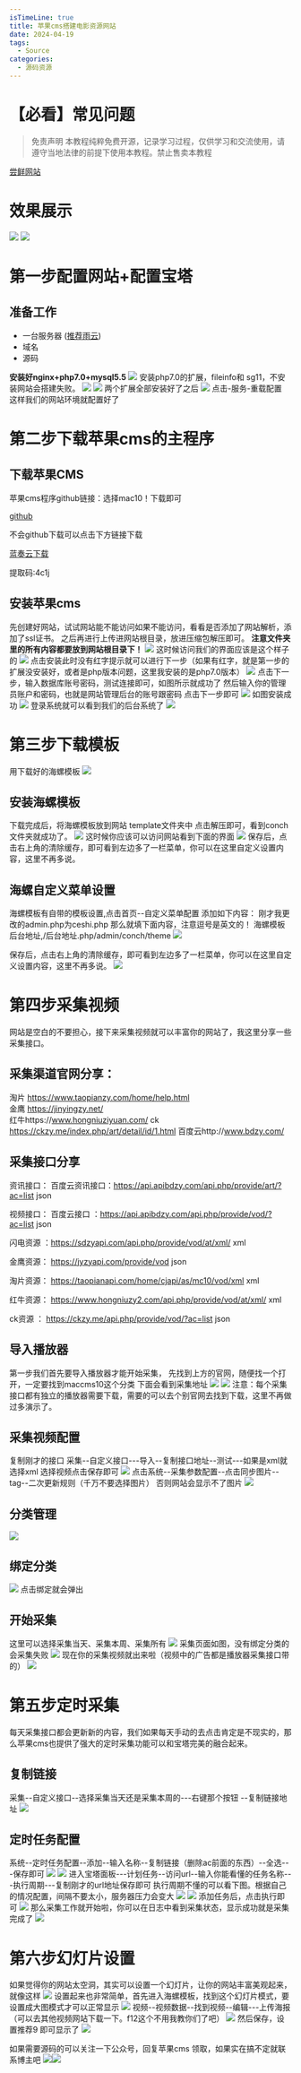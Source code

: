 ```yaml
---
isTimeLine: true
title: 苹果cms搭建电影资源网站
date: 2024-04-19
tags:
  - Source
categories:
  - 源码资源
---
```


# 【必看】常见问题
> 免责声明 本教程纯粹免费开源，记录学习过程，仅供学习和交流使用，请遵守当地法律的前提下使用本教程。禁止售卖本教程

[尝鲜网站](https://movie.51book.xyz)

# 效果展示
![](https://cdn.jsdelivr.net/gh/xfy196/images@main/2024%2F04%2F18%2F23-28-08-f2396bd1ca747c8225f93ad6fef63471-1660121180-shortcut-20220810-164423-removebg-preview-3ed363.png)
![](https://cdn.jsdelivr.net/gh/xfy196/images@main/2024%2F04%2F18%2F23-28-20-795ed32c1ceb41a48b3a807a89694b9e-1660120621-1-50ce08.png)

# 第一步配置网站+配置宝塔
## 准备工作
- 一台服务器 ([推荐雨云](https://www.rainyun.com/Mjk3ODIz_))
- 域名
- 源码

**安装好nginx+php7.0+mysql5.5**
![](https://cdn.jsdelivr.net/gh/xfy196/images@main/2024%2F04%2F18%2F23-32-37-108651ccc213eb57d28e529015536d2e-20240418233236-00ed26.png)
安装php7.0的扩展，fileinfo和 sg11，不安装网站会搭建失败。
![](https://cdn.jsdelivr.net/gh/xfy196/images@main/2024%2F04%2F18%2F23-33-21-cd8ff2d311b58fac4983266280312109-20240418233321-efa79a.png)
![](https://cdn.jsdelivr.net/gh/xfy196/images@main/2024%2F04%2F18%2F23-33-40-651b264c425df08361df754967573c43-20240418233340-149078.png)
两个扩展全部安装好了之后
![](https://cdn.jsdelivr.net/gh/xfy196/images@main/2024%2F04%2F18%2F23-35-40-9d6f06c4d03fc1a4c34f48cf56c1e651-20240418233539-21c831.png)
点击-服务-重载配置
这样我们的网站环境就配置好了

# 第二步下载苹果cms的主程序
## 下载苹果CMS

苹果cms程序github链接：选择mac10！下载即可

[github](https://github.com/magicblack/maccms_down)

不会github下载可以点击下方链接下载

[蓝奏云下载](https://www.lanzouw.com/ixqkx1vmz1ab)

提取码:4c1j

## 安装苹果cms
先创建好网站，试试网站能不能访问如果不能访问，看看是否添加了网站解析，添加了ssl证书。
之后再进行上传进网站根目录，放进压缩包解压即可。
**注意文件夹里的所有内容都要放到网站根目录下！**
![](https://cdn.jsdelivr.net/gh/xfy196/images@main/2024%2F04%2F19%2F21-43-59-edfd9d3c4f7af94f45c469be27c1c7cd-20240419214358-af3eaa.png)
这时候访问我们的界面应该是这个样子的
![](https://cdn.jsdelivr.net/gh/xfy196/images@main/2024%2F04%2F19%2F21-45-45-14ebde257be4b42dad70e0c9b97aea64-20240419214545-656dcf.png)
点击安装此时没有红字提示就可以进行下一步（如果有红字，就是第一步的扩展没安装好，或者是php版本问题，这里我安装的是php7.0版本）
![](https://cdn.jsdelivr.net/gh/xfy196/images@main/2024%2F04%2F19%2F21-48-34-507510f76c561c55751afdd2872bf623-20240419214802-57bbe0.png)
点击下一步，输入数据库账号密码，测试连接即可，如图所示就成功了
然后输入你的管理员账户和密码，也就是网站管理后台的账号跟密码
点击下一步即可
![](https://cdn.jsdelivr.net/gh/xfy196/images@main/2024%2F04%2F19%2F21-50-48-d526d064bb050a8fc372db82b8cf1972-20240419215047-f0dbb6.png)
如图安装成功
![](https://cdn.jsdelivr.net/gh/xfy196/images@main/2024%2F04%2F19%2F21-52-00-9829733090ac693a9ee23e13756cbcac-20240419215200-a9e2d1.png)
登录系统就可以看到我们的后台系统了
![](https://cdn.jsdelivr.net/gh/xfy196/images@main/2024%2F04%2F19%2F21-53-29-d7d29d383586e66198494f9c6893d193-20240419215329-63f441.png)
# 第三步下载模板
用下载好的海螺模板
![](https://cdn.jsdelivr.net/gh/xfy196/images@main/2024%2F04%2F19%2F21-54-48-fef1db4bc651397568c2662dcd08564d-20240419215447-beb02b.png)
## 安装海螺模板
下载完成后，将海螺模板放到网站 template文件夹中 点击解压即可，看到conch文件夹就成功了。
![](https://cdn.jsdelivr.net/gh/xfy196/images@main/2024%2F04%2F19%2F22-13-37-1fe7941c597581a1ff8609055653b619-20240419221336-c65a7b.png)
这时候你应该可以访问网站看到下面的界面
![](https://cdn.jsdelivr.net/gh/xfy196/images@main/2024%2F04%2F19%2F22-14-51-4b81cabfee37a084c5c96f08f50d04c4-20240419221450-b5d2b2.png)
保存后，点击右上角的清除缓存，即可看到左边多了一栏菜单，你可以在这里自定义设置内容，这里不再多说。
## 海螺自定义菜单设置
海螺模板有自带的模板设置,点击首页--自定义菜单配置
添加如下内容：
刚才我更改的admin.php为ceshi.php  那么就填下面内容，注意逗号是英文的！
海螺模板后台地址,/后台地址.php/admin/conch/theme
![](https://cdn.jsdelivr.net/gh/xfy196/images@main/2024%2F04%2F19%2F22-16-47-9badf6ccd1c692030a0548e1cf2f7b4b-20240419221647-1174e1.png)

保存后，点击右上角的清除缓存，即可看到左边多了一栏菜单，你可以在这里自定义设置内容，这里不再多说。
![](https://cdn.jsdelivr.net/gh/xfy196/images@main/2024%2F04%2F19%2F22-16-08-212127fb69b73b821ca4ec48b1b67d8b-20240419221608-3ab87e.png)

# 第四步采集视频
网站是空白的不要担心，接下来采集视频就可以丰富你的网站了，我这里分享一些采集接口。
## 采集渠道官网分享：

淘片 https://www.taopianzy.com/home/help.html   
金鹰 https://jinyingzy.net/  
红牛https://www.hongniuziyuan.com/ 
 ck  https://ckzy.me/index.php/art/detail/id/1.html
百度云http://www.bdzy.com/ 

## 采集接口分享
资讯接口：
百度云资讯接口：https://api.apibdzy.com/api.php/provide/art/?ac=list   json

视频接口：
百度云接口 ：https://api.apibdzy.com/api.php/provide/vod/?ac=list        json

闪电资源 ：https://sdzyapi.com/api.php/provide/vod/at/xml/                    xml

金鹰资源： https://jyzyapi.com/provide/vod                                                     json

淘片资源： https://taopianapi.com/home/cjapi/as/mc10/vod/xml            xml

红牛资源： https://www.hongniuzy2.com/api.php/provide/vod/at/xml/  xml

ck资源   ：  https://ckzy.me/api.php/provide/vod/?ac=list                            json

## 导入播放器
第一步我们首先要导入播放器才能开始采集，
先找到上方的官网，随便找一个打开，一定要找到maccms10这个分类
下面会看到采集地址
![](https://cdn.jsdelivr.net/gh/xfy196/images@main/2024%2F04%2F19%2F22-23-17-e39d559a740a4f3ed9551d3192f2dcc0-20240419222317-2cf953.png)
![](https://cdn.jsdelivr.net/gh/xfy196/images@main/2024%2F04%2F19%2F22-36-08-e6e4ab7eb4f76357c45ba4bd62a25761-20240419223607-5136bb.png)
注意：每个采集接口都有独立的播放器需要下载，需要的可以去个别官网去找到下载，这里不再做过多演示了。
## 采集视频配置
复制刚才的接口   采集--自定义接口---导入--复制接口地址--测试---如果是xml就选择xml
选择视频点击保存即可
![](https://cdn.jsdelivr.net/gh/xfy196/images@main/2024%2F04%2F19%2F22-24-22-76f3c4acaadf180333216e2c344c5140-20240419222421-20094b.png)
点击系统--采集参数配置--点击同步图片--tag--二次更新规则（千万不要选择图片）
否则网站会显示不了图片
![](https://cdn.jsdelivr.net/gh/xfy196/images@main/2024%2F04%2F19%2F22-27-46-965757be6474a2830b8726c29d8ecf36-20240419222746-5a53aa.png)
## 分类管理
![](https://cdn.jsdelivr.net/gh/xfy196/images@main/2024%2F04%2F19%2F22-29-26-300e60ee6ed254a39572e1a51243ab12-20240419222926-dacf67.png)

## 绑定分类
![](https://cdn.jsdelivr.net/gh/xfy196/images@main/2024%2F04%2F19%2F22-30-33-4d049f26b4fa54dca4626f5055b442bb-20240419223032-bc3015.png)
点击绑定就会弹出
## 开始采集
这里可以选择采集当天、采集本周、采集所有
![](https://cdn.jsdelivr.net/gh/xfy196/images@main/2024%2F04%2F19%2F22-31-23-eb603701bbeae1475294bf9f9ce3f90a-20240419223123-7054dc.png)
采集页面如图，没有绑定分类的会采集失败
![](https://cdn.jsdelivr.net/gh/xfy196/images@main/2024%2F04%2F19%2F22-32-04-abee37fe8d21c1e33c1311c9d9d15cf8-20240419223204-998044.png)
现在你的采集视频就出来啦（视频中的广告都是播放器采集接口带的）
![](https://cdn.jsdelivr.net/gh/xfy196/images@main/2024%2F04%2F19%2F22-37-56-71bd0526e93f33783534ec7b41960667-20240419223755-804056.png)
# 第五步定时采集
每天采集接口都会更新新的内容，我们如果每天手动的去点击肯定是不现实的，那么苹果cms也提供了强大的定时采集功能可以和宝塔完美的融合起来。
## 复制链接
采集--自定义接口--选择采集当天还是采集本周的---右键那个按钮 --复制链接地址
![](https://cdn.jsdelivr.net/gh/xfy196/images@main/2024%2F04%2F19%2F22-39-33-f2bc6be611e3e91abe768414de5f5e69-20240419223932-ed86cf.png)
## 定时任务配置
系统--定时任务配置--添加--输入名称--复制链接（删除ac前面的东西）--全选---保存即可
![](https://cdn.jsdelivr.net/gh/xfy196/images@main/2024%2F04%2F19%2F22-41-45-e4f0d7c0ac92a9b4a97dcb2464fc18e7-20240419224144-e1a667.png)
![](https://cdn.jsdelivr.net/gh/xfy196/images@main/2024%2F04%2F19%2F22-43-18-ee47e645e3a6e0f728a9c2677eb3b50d-20240419224317-e2c4c2.png)
进入宝塔面板---计划任务--访问url--输入你能看懂的任务名称---执行周期---复制刚才的url地址保存即可
执行周期不懂的可以看下图。根据自己的情况配置，间隔不要太小，服务器压力会变大
![](https://cdn.jsdelivr.net/gh/xfy196/images@main/2024%2F04%2F19%2F22-44-03-c68d0baf00363d3f584e38a898ff7624-20240419224403-da4d22.png)
![](https://cdn.jsdelivr.net/gh/xfy196/images@main/2024%2F04%2F19%2F22-44-35-83ea4bf9b574e55185300928af8e5c3d-20240419224434-b4201a.png)
添加任务后，点击执行即可
![](https://cdn.jsdelivr.net/gh/xfy196/images@main/2024%2F04%2F19%2F22-44-52-d0a15a4720ac6509ddf01a9e530e6772-20240419224452-448ae5.png)
那么采集工作就开始啦，你可以在日志中看到采集状态，显示成功就是采集完成了
![](https://cdn.jsdelivr.net/gh/xfy196/images@main/2024%2F04%2F19%2F22-45-14-ceef86b3cd7a10ca54d55513ea0b65b4-20240419224514-963930.png)

# 第六步幻灯片设置
如果觉得你的网站太空洞，其实可以设置一个幻灯片，让你的网站丰富美观起来，就像这样
![](https://cdn.jsdelivr.net/gh/xfy196/images@main/2024%2F04%2F19%2F23-06-32-55757d7e41e8ccefcb0dfa9247cb3abb-20240419230631-e7c208.png)
设置起来也非常简单，首先进入海螺模板，找到这个幻灯片模式，要设置成大图模式才可以正常显示
![](https://cdn.jsdelivr.net/gh/xfy196/images@main/2024%2F04%2F19%2F23-07-00-a74e1c057705397196106b5383a7cfda-20240419230700-c0abc4.png)
视频--视频数据--找到视频--编辑---上传海报（可以去其他视频网站下载一下。f12这个不用我教你们了吧）
![](https://cdn.jsdelivr.net/gh/xfy196/images@main/2024%2F04%2F19%2F23-05-51-1f93785e9f83927ed331665720ba6da5-20240419230550-77f23c.png)
然后保存，设置推荐9 即可显示了
![](https://cdn.jsdelivr.net/gh/xfy196/images@main/2024%2F04%2F19%2F23-07-34-194808876e6257dc2fa29cea8b75378f-20240419230734-041434.png)

如果需要源码的可以关注一下公众号，回复苹果cms 领取，如果实在搞不定就联系博主吧
![](https://cdn.jsdelivr.net/gh/xfy196/images@main/2024%2F04%2F16%2F19-45-53-6d3e9c8982872e473335b7555c86d3ce-%E5%85%AC%E4%BC%97%E5%8F%B7-3ff56f.jpg)![](https://cdn.jsdelivr.net/gh/xfy196/images@main/2024%2F04%2F16%2F19-46-02-6cb477bc19b8eb6ef1f3165c176c9922-%E5%BE%AE%E4%BF%A1%E5%8F%B7-9d9b97.jpg)